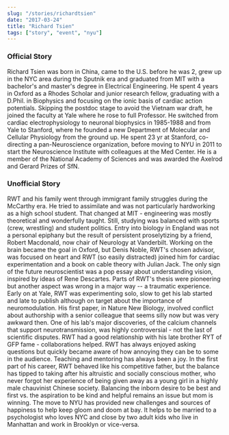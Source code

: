 ```yaml
---
slug: "/stories/richardtsien"
date: "2017-03-24"
title: "Richard Tsien"
tags: ["story", "event", "nyu"]
---
```

### Official Story
Richard Tsien was born in China, came to the U.S. before he was 2, grew up in the NYC area during the Sputnik era and graduated from MIT with a bachelor's and master's degree in Electrical Engineering. He spent 4 years in Oxford as a Rhodes Scholar and junior research fellow, graduating with a D.Phil. in Biophysics and focusing on the ionic basis of cardiac action potentials. Skipping the postdoc stage to avoid the Vietnam war draft, he joined the faculty at Yale where he rose to full Professor. He switched from cardiac electrophysiology to neuronal biophysics in 1985-1988 and from Yale to Stanford, where he founded a new Department of Molecular and Cellular Physiology from the ground up. He spent 23 yr at Stanford, co-directing a pan-Neuroscience organization, before moving to NYU in 2011 to start the Neuroscience Institute with colleagues at the Med Center. He is a member of the National Academy of Sciences and was awarded the Axelrod and Gerard Prizes of SfN.

### Unofficial Story
RWT and his family went through immigrant family struggles during the McCarthy era. He tried to assimilate and was not particularly hardworking as a high school student. That changed at MIT - engineering was mostly theoretical and wonderfully taught. Still, studying was balanced with sports (crew, wrestling) and student politics. Entry into biology in England was not a personal epiphany but the result of persistent proselytizing by a friend, Robert Macdonald, now chair of Neurology at Vanderbilt. Working on the brain became the goal in Oxford, but Denis Noble, RWT's chosen advisor, was focused on heart and RWT (so easily distracted) joined him for cardiac experimentation and a book on cable theory with Julian Jack. The only sign of the future neuroscientist was a pop essay about understanding vision, inspired by ideas of Rene Descartes. Parts of RWT's thesis were pioneering but another aspect was wrong in a major way -- a traumatic experience. Early on at Yale, RWT was experimenting solo, slow to get his lab started and late to publish although on target about the importance of neuromodulation. His first paper, in Nature New Biology, involved conflict about authorship with a senior colleague that seems silly now but was very awkward then. One of his lab's major discoveries, of the calcium channels that support neurotransmission, was highly controversial - not the last of scientific disputes. RWT had a good relationship with his late brother RYT of GFP fame - collaborations helped. RWT has always enjoyed asking questions but quickly became aware of how annoying they can be to some in the audience. Teaching and mentoring has always been a joy. In the first part of his career, RWT behaved like his competitive father, but the balance has tipped to taking after his altruistic and socially conscious mother, who never forgot her experience of being given away as a young girl in a highly male chauvinist Chinese society. Balancing the inborn desire to be best and first vs. the aspiration to be kind and helpful remains an issue but mom is winning. The move to NYU has provided new challenges and sources of happiness to help keep gloom and doom at bay. It helps to be married to a psychologist who loves NYC and close by two adult kids who live in Manhattan and work in Brooklyn or vice-versa.